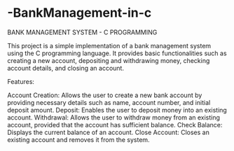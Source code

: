 # -BankManagement-in-c
BANK MANAGEMENT SYSTEM - C PROGRAMMING

This project is a simple implementation of a bank management system using the C programming language. It provides basic functionalities such as creating a new account, depositing and withdrawing money, checking account details, and closing an account.

Features:

Account Creation: Allows the user to create a new bank account by providing necessary details such as name, account number, and initial deposit amount.
Deposit: Enables the user to deposit money into an existing account.
Withdrawal: Allows the user to withdraw money from an existing account, provided that the account has sufficient balance.
Check Balance: Displays the current balance of an account.
Close Account: Closes an existing account and removes it from the system.
